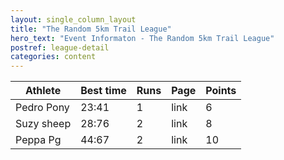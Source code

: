 ```yaml
---
layout: single_column_layout
title: "The Random 5km Trail League"
hero_text: "Event Informaton - The Random 5km Trail League"
postref: league-detail
categories: content
---
```


| Athlete    	    | Best time 	    | Runs 	            | Page 	            | Points 	        |
|-------------------|-------------------|-------------------|-------------------|-------------------|
| Pedro Pony 	    | 23:41     	    | 1    	            | link 	            | 6      	        |
| Suzy sheep 	    | 28:76     	    | 2    	            | link 	            | 8      	        |
| Peppa Pg   	    | 44:67     	    | 2    	            | link 	            | 10     	        |